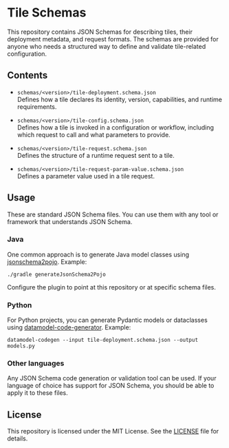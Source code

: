 # Tile Schemas

This repository contains JSON Schemas for describing tiles, their deployment
metadata, and request formats. The schemas are provided for anyone who needs
a structured way to define and validate tile-related configuration.

## Contents

- `schemas/<version>/tile-deployment.schema.json`  
  Defines how a tile declares its identity, version, capabilities, and runtime
  requirements.

- `schemas/<version>/tile-config.schema.json`  
  Defines how a tile is invoked in a configuration or workflow, including which
  request to call and what parameters to provide.

- `schemas/<version>/tile-request.schema.json`  
  Defines the structure of a runtime request sent to a tile.

- `schemas/<version>/tile-request-param-value.schema.json`  
  Defines a parameter value used in a tile request.

## Usage

These are standard JSON Schema files. You can use them with any tool or
framework that understands JSON Schema.

### Java

One common approach is to generate Java model classes using
[jsonschema2pojo](https://www.jsonschema2pojo.org/). Example:

    ./gradle generateJsonSchema2Pojo

Configure the plugin to point at this repository or at specific schema files.

### Python

For Python projects, you can generate Pydantic models or dataclasses using
[datamodel-code-generator](https://koxudaxi.github.io/datamodel-code-generator/).
Example:

    datamodel-codegen --input tile-deployment.schema.json --output models.py

### Other languages

Any JSON Schema code generation or validation tool can be used. If your
language of choice has support for JSON Schema, you should be able to apply it
to these files.

## License

This repository is licensed under the MIT License. See the [LICENSE](LICENSE)
file for details.
